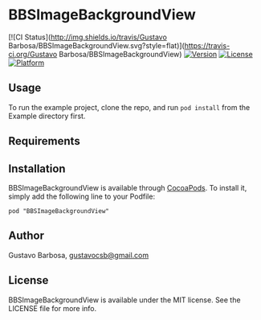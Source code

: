 # BBSImageBackgroundView

[![CI Status](http://img.shields.io/travis/Gustavo Barbosa/BBSImageBackgroundView.svg?style=flat)](https://travis-ci.org/Gustavo Barbosa/BBSImageBackgroundView)
[![Version](https://img.shields.io/cocoapods/v/BBSImageBackgroundView.svg?style=flat)](http://cocoadocs.org/docsets/BBSImageBackgroundView)
[![License](https://img.shields.io/cocoapods/l/BBSImageBackgroundView.svg?style=flat)](http://cocoadocs.org/docsets/BBSImageBackgroundView)
[![Platform](https://img.shields.io/cocoapods/p/BBSImageBackgroundView.svg?style=flat)](http://cocoadocs.org/docsets/BBSImageBackgroundView)

## Usage

To run the example project, clone the repo, and run `pod install` from the Example directory first.

## Requirements

## Installation

BBSImageBackgroundView is available through [CocoaPods](http://cocoapods.org). To install
it, simply add the following line to your Podfile:

    pod "BBSImageBackgroundView"

## Author

Gustavo Barbosa, gustavocsb@gmail.com

## License

BBSImageBackgroundView is available under the MIT license. See the LICENSE file for more info.

